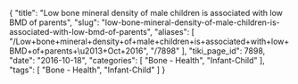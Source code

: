 {
    "title": "Low bone mineral density of male children is associated with low BMD of parents",
    "slug": "low-bone-mineral-density-of-male-children-is-associated-with-low-bmd-of-parents",
    "aliases": [
        "/Low+bone+mineral+density+of+male+children+is+associated+with+low+BMD+of+parents+\u2013+Oct+2016",
        "/7898"
    ],
    "tiki_page_id": 7898,
    "date": "2016-10-18",
    "categories": [
        "Bone - Health",
        "Infant-Child"
    ],
    "tags": [
        "Bone - Health",
        "Infant-Child"
    ]
}